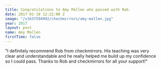 ```yaml
---
title: Congratulations to Amy Mallen who passed with Rob.
date: 2017-01-18 12:22:00 Z
image: "/v1637594992/checkmirrors/amy-mallen.jpg"
year: 2017
layout: post
name: Amy Mallen
firstTime: false
---
```


"I definitely recommend Rob from checkmirrors.  His teaching was very clear and understandable and he really helped me build up my confidence so I could pass. Thanks to Rob and checkmirrors for all your support!"
